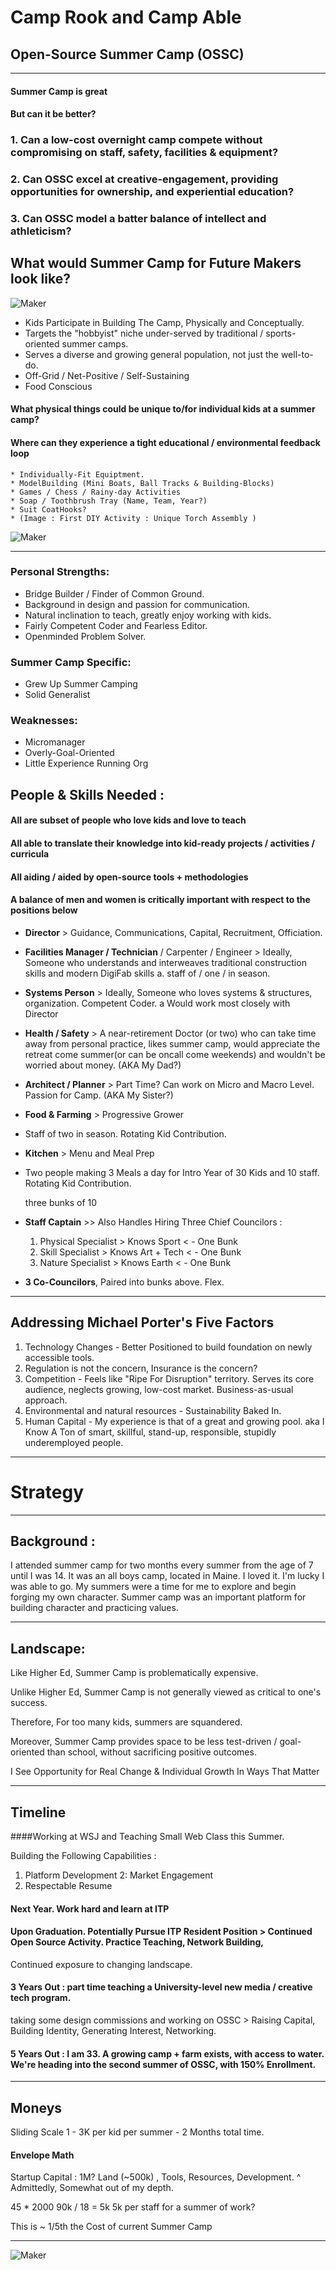 # Camp Rook and Camp Able
## Open-Source Summer Camp  (OSSC)
------------------------------------------	

#### Summer Camp is great
#### But can it be better?

### 1. Can a low-cost overnight camp compete without compromising on staff, safety, facilities & equipment?
### 2. Can OSSC excel at creative-engagement, providing opportunities for ownership, and experiential education?
### 3. Can OSSC model a batter balance of intellect and athleticism?

## What would Summer Camp for Future Makers look like?

  ![Maker](http://www.jayzehngebot.com/ossc/img/futureCamp.jpg)

* Kids Participate in Building The Camp, Physically and Conceptually.
* Targets the "hobbyist" niche under-served by traditional / sports-oriented summer camps.
* Serves a diverse and growing general population, not just the well-to-do.
* Off-Grid / Net-Positive / Self-Sustaining
* Food Conscious

#### What physical things could be unique to/for individual kids at a summer camp?
#### Where can they experience a tight educational / environmental feedback loop
	* Individually-Fit Equiptment. 
	* ModelBuilding (Mini Boats, Ball Tracks & Building-Blocks)
	* Games / Chess / Rainy-day Activities
	* Soap / Toothbrush Tray (Name, Team, Year?)
	* Suit CoatHooks?
	* (Image : First DIY Activity : Unique Torch Assembly )
	
![Maker](http://www.jayzehngebot.com/ossc/img/futureCamp2.jpg)
	
------------------------------------------	

### Personal Strengths:

* Bridge Builder / Finder of Common Ground.
* Background in design and passion for communication.
* Natural inclination to teach, greatly enjoy working with kids.
* Fairly Competent Coder and Fearless Editor. 
* Openminded Problem Solver.

### Summer Camp Specific: 
* Grew Up Summer Camping
* Solid Generalist

### Weaknesses:
* Micromanager
* Overly-Goal-Oriented
* Little Experience Running Org

## People & Skills Needed :
#### All are subset of people who love kids and love to teach
#### All able to translate their knowledge into kid-ready projects / activities / curricula
#### All aiding / aided by open-source tools + methodologies
#### A balance of men and women is critically important with respect to the positions below

* **Director** > Guidance, Communications, Capital, Recruitment, Officiation. 

* **Facilities Manager / Technician** / Carpenter / Engineer > Ideally, Someone who understands and interweaves traditional construction skills and modern DigiFab skills
	a. staff of / one / in season.
	
* **Systems Person** > Ideally, Someone who loves systems & structures, organization. Competent Coder.
	a Would work most closely with Director
	
* **Health / Safety** > A near-retirement Doctor (or two) who can take time away from personal practice,
likes summer camp, would appreciate the retreat come summer(or can be oncall come weekends) and wouldn't be worried about money.
(AKA My Dad?)

* **Architect / Planner** > Part Time? Can work on Micro and Macro Level. Passion for Camp.
(AKA My Sister?)

* **Food & Farming** >  Progressive Grower 
*  Staff of two in season. Rotating Kid Contribution.

* **Kitchen** > Menu and Meal Prep
* Two people making 3 Meals a day for Intro Year of 
  30 Kids and 10 staff. Rotating Kid Contribution.
  
  three bunks of 10 

* **Staff Captain** >> Also Handles Hiring
	Three Chief Councilors : 
	1. Physical Specialist > Knows Sport < - One Bunk
	2. Skill Specialist > Knows Art + Tech  < - One Bunk
	3. Nature Specialist > Knows Earth  < - One Bunk

*  **3 Co-Councilors**, Paired into bunks above. Flex.

------------------------------------------	

## Addressing Michael Porter's Five Factors 
1. Technology Changes - Better Positioned to build foundation on newly accessible tools.
2. Regulation is not the concern, Insurance is the concern?
3. Competition - Feels like "Ripe For Disruption" territory. Serves its core audience, neglects growing, low-cost market. Business-as-usual approach.
4. Environmental and natural resources - Sustainability Baked In.
5. Human Capital - My experience is that of a great and growing pool.
aka I Know A Ton of smart, skillful, stand-up, responsible, stupidly underemployed people.

------------------------------------------

#  Strategy

------------------------------------------

##  Background :
	
I attended summer camp for two months every summer from the age of 7 until I was 14. It was an all boys camp, located in Maine. I loved it. I'm lucky I was able to go. 
My summers were a time for me to explore and begin forging my own character. Summer camp was an important platform for building character and practicing values.

------------------------------------------			
		
##  Landscape: 

Like Higher Ed, Summer Camp is problematically expensive.
			
Unlike Higher Ed, Summer Camp is not generally viewed as critical to one's success.
			
Therefore, For too many kids, summers are squandered.
			
Moreover, Summer Camp provides space to be less test-driven / goal-oriented than school, without sacrificing positive outcomes. 
			
I See Opportunity for Real Change & Individual Growth In Ways That Matter

---------------------------------------------

## Timeline

####Working at WSJ and Teaching Small Web Class this Summer.
	
Building the Following Capabilities :
1. Platform Development
2: Market Engagement
3. Respectable Resume

#### Next Year. Work hard and learn at ITP

#### Upon Graduation. Potentially Pursue ITP Resident Position > Continued Open Source Activity. Practice Teaching, Network Building, 
Continued exposure to changing landscape.

#### 3 Years Out : part time teaching a University-level new media / creative tech program. 
taking some design commissions and working on OSSC > Raising Capital, Building Identity, Generating Interest, Networking.

#### 5 Years Out : I am 33. A growing camp + farm exists, with access to water. We're heading into the second summer of OSSC, with 150% Enrollment. 

---------------------------------------------

## Moneys

Sliding Scale 1 - 3K per kid per summer - 2 Months total time. 

#### Envelope Math
Startup Capital : 1M? Land (~500k) , Tools, Resources, Development.
^ Admittedly, Somewhat out of my depth.

45 * 2000 90k / 18 = 5k 
5k per staff for a summer of work?

This is ~ 1/5th the Cost of current Summer Camp 

---------------------------------------------

  ![Maker](http://www.jayzehngebot.com/ossc/img/FUTUREMAKER.jpg)












	